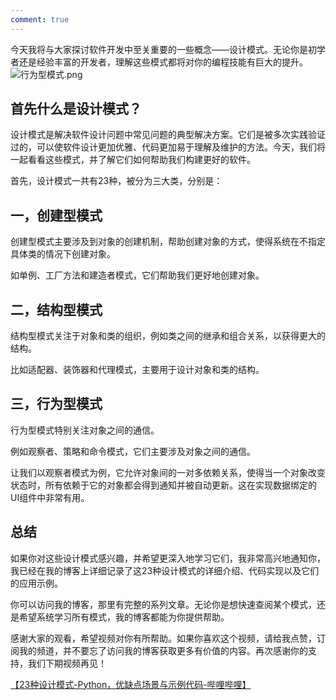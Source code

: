 ```yaml
---
comment: true
---
```


今天我将与大家探讨软件开发中至关重要的一些概念——设计模式。无论你是初学者还是经验丰富的开发者，理解这些模式都将对你的编程技能有巨大的提升。<br />![行为型模式.png](https://img-blog.csdnimg.cn/img_convert/f3c6d26e3886868f3489c156ca4d65c4.png)

## 首先什么是设计模式？

设计模式是解决软件设计问题中常见问题的典型解决方案。它们是被多次实践验证过的，可以使软件设计更加优雅、代码更加易于理解及维护的方法。今天，我们将一起看看这些模式，并了解它们如何帮助我们构建更好的软件。

首先，设计模式一共有23种，被分为三大类，分别是：

## 一，创建型模式

创建型模式主要涉及到对象的创建机制，帮助创建对象的方式，使得系统在不指定具体类的情况下创建对象。

如单例、工厂方法和建造者模式，它们帮助我们更好地创建对象。

## 二，结构型模式
结构型模式关注于对象和类的组织，例如类之间的继承和组合关系，以获得更大的结构。

比如适配器、装饰器和代理模式，主要用于设计对象和类的结构。
## 三，行为型模式
行为型模式特别关注对象之间的通信。

例如观察者、策略和命令模式，它们主要涉及对象之间的通信。

让我们以观察者模式为例，它允许对象间的一对多依赖关系，使得当一个对象改变状态时，所有依赖于它的对象都会得到通知并被自动更新。这在实现数据绑定的UI组件中非常有用。
## 总结
如果你对这些设计模式感兴趣，并希望更深入地学习它们，我非常高兴地通知你，我已经在我的博客上详细记录了这23种设计模式的详细介绍、代码实现以及它们的应用示例。

你可以访问我的博客，那里有完整的系列文章。无论你是想快速查阅某个模式，还是希望系统学习所有模式，我的博客都能为你提供帮助。

感谢大家的观看，希望视频对你有所帮助。如果你喜欢这个视频，请给我点赞，订阅我的频道，并不要忘了访问我的博客获取更多有价值的内容。再次感谢你的支持，我们下期视频再见！

[【23种设计模式-Python，优缺点场景与示例代码-哔哩哔哩】 ](https://b23.tv/vqDg4ii)